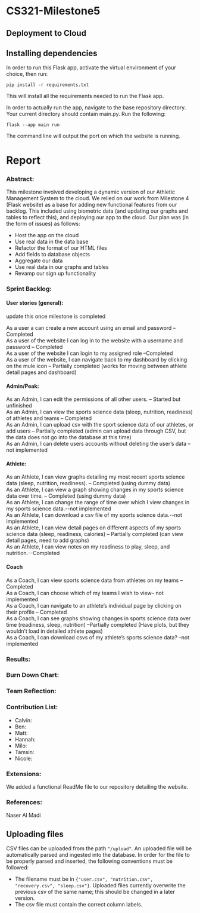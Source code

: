 # CS321-Milestone5
<h2>Deployment to Cloud</h2>

## Installing dependencies

In order to run this Flask app, activate the virtual environment of your choice, then run:

`
pip install -r requirements.txt
`

This will install all the requirements needed to run the Flask app.

In order to actually run the app, navigate to the base repository directory. Your current directory should contain main.py. Run the following:

`
flask --app main run
`

The command line will output the port on which the website is running.

# Report

### Abstract: 
This milestone involved developing a dynamic version of our Athletic Management System to the cloud.  We relied on our work from Milestone 4 (Flask website) as a base for adding new functional features from our backlog.  This included using biometric data (and updating our graphs and tables to reflect this), and deploying our app to the cloud.  Our plan was (in the form of issues) as follows:
* Host the app on the cloud
* Use real data in the data base
* Refactor the format of our HTML files 
* Add fields to database objects
* Aggregate our data
* Use real data in our graphs and tables
* Revamp our sign up functionality


### Sprint Backlog:
#### User stories (general):
<p> update this once milestone is completed </p>
<p>As a user a can create a new account using an email and password – Completed<br>
As a user of the website I can log in to the website with a username and password – Completed<br>
As a user of the website I can login to my assigned role –Completed<br>
As a user of the website, I can navigate back to my dashboard by clicking on the mule icon – Partially completed (works for moving between athlete detail pages and dashboard)</p>

#### Admin/Peak:
<p>As an Admin, I can edit the permissions of all other users. – Started but unfinished<br>
As an Admin, I can view the sports science data (sleep, nutrition, readiness) of athletes and teams – Completed<br>
As an Admin, I can upload csv with the sport science data of our athletes, or add users – Partially completed (admin can upload data through CSV, but the data does not go into the database at this time)<br>
As an Admin, I can delete users accounts without deleting the user’s data – not implemented</p>

#### Athlete:
<p>As an Athlete, I can view graphs detailing my most recent sports science data (sleep, nutrition, readiness). – Completed (using dummy data) <br>
As an Athlete, I can view a graph showing changes in my sports science data over time. – Completed (using dummy data)<br>
As an Athlete, I can change the range of time over which I view changes in my sports science data.--not implemented<br>
As an Athlete, I can download a csv file of my sports science data.--not implemented<br>
As an Athlete, I can view detail pages on different aspects of my sports science data (sleep, readiness, calories) – Partially completed (can view detail pages, need to add graphs)<br>
As an Athlete, I can view notes on my readiness to play, sleep, and nutrition.--Completed</p>

#### Coach
<p>As a Coach, I can view sports science data from athletes on my teams –Completed<br>
As a Coach, I can choose which of my teams I wish to view– not implemented<br>
As a Coach, I can navigate to an athlete’s individual page by clicking on their profile – Completed<br>
As a Coach, I can see graphs showing changes in sports science data over time (readiness, sleep, nutrition) –Partially completed (Have plots, but they wouldn’t load in detailed athlete pages)<br>
As a Coach, I can download csvs of my athlete’s sports science data? –not implemented</p>

### Results: 


### Burn Down Chart:


### Team Reflection: 


### Contribution List: 
* Calvin: 
* Ben: 
* Matt: 
* Hannah: 
* Milo: 
* Tamsin: 
* Nicole: 

### Extensions: 
We added a functional ReadMe file to our repository detailing the website.

### References: 
Naser Al Madi


## Uploading files

CSV files can be uploaded from the path `"/upload"`. An uploaded file will be automatically parsed and ingested into the database. In order for the file to be properly parsed and inserted, the following conventions must be followed:

- The filename must be in `{"user.csv", "nutrition.csv", "recovery.csv", "sleep.csv"}`. Uploaded files currently overwrite the previous csv of the same name; this should be changed in a later version.
- The csv file must contain the correct column labels.
